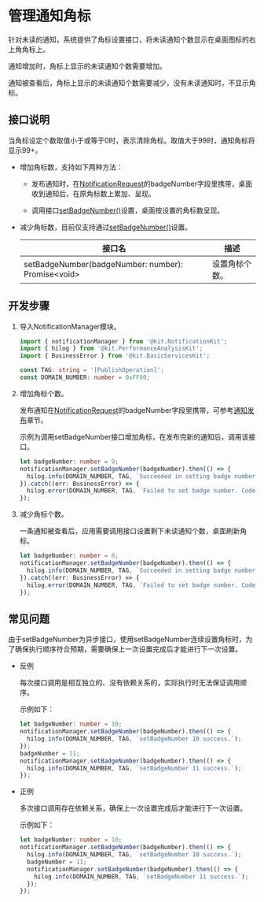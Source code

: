 # 管理通知角标

针对未读的通知，系统提供了角标设置接口，将未读通知个数显示在桌面图标的右上角角标上。

通知增加时，角标上显示的未读通知个数需要增加。

通知被查看后，角标上显示的未读通知个数需要减少，没有未读通知时，不显示角标。


## 接口说明

当角标设定个数取值小于或等于0时，表示清除角标。取值大于99时，通知角标将显示99+。

- 增加角标数，支持如下两种方法：

   - 发布通知时，在[NotificationRequest](../reference/apis-notification-kit/js-apis-inner-notification-notificationRequest.md#notificationrequest-1)的badgeNumber字段里携带，桌面收到通知后，在原角标数上累加、呈现。

   - 调用接口[setBadgeNumber()](../reference/apis-notification-kit/js-apis-notificationManager.md#notificationmanagersetbadgenumber10)设置，桌面按设置的角标数呈现。

- 减少角标数，目前仅支持通过[setBadgeNumber()](../reference/apis-notification-kit/js-apis-notificationManager.md#notificationmanagersetbadgenumber10)设置。

  | **接口名** | **描述** |
  | -------- | -------- |
  | setBadgeNumber(badgeNumber: number): Promise\<void\> | 设置角标个数。 |


## 开发步骤

1. 导入NotificationManager模块。

   ```ts
   import { notificationManager } from '@kit.NotificationKit';
   import { hilog } from '@kit.PerformanceAnalysisKit';
   import { BusinessError } from '@kit.BasicServicesKit';
   
   const TAG: string = '[PublishOperation]';
   const DOMAIN_NUMBER: number = 0xFF00;
   ```

2. 增加角标个数。

   发布通知在[NotificationRequest](../reference/apis-notification-kit/js-apis-inner-notification-notificationRequest.md#notificationrequest-1)的badgeNumber字段里携带，可参考[通知发布](text-notification.md)章节。
   
   示例为调用setBadgeNumber接口增加角标，在发布完新的通知后，调用该接口。
   
    ```ts
    let badgeNumber: number = 9;
    notificationManager.setBadgeNumber(badgeNumber).then(() => {
      hilog.info(DOMAIN_NUMBER, TAG, `Succeeded in setting badge number.`);
    }).catch((err: BusinessError) => {
      hilog.error(DOMAIN_NUMBER, TAG, `Failed to set badge number. Code is ${err.code}, message is ${err.message}`);
    });
    ```

3. 减少角标个数。

   一条通知被查看后，应用需要调用接口设置剩下未读通知个数，桌面刷新角标。

    ```ts
    let badgeNumber: number = 8;
    notificationManager.setBadgeNumber(badgeNumber).then(() => {
      hilog.info(DOMAIN_NUMBER, TAG, `Succeeded in setting badge number.`);
    }).catch((err: BusinessError) => {
      hilog.error(DOMAIN_NUMBER, TAG, `Failed to set badge number. Code is ${err.code}, message is ${err.message}`);
    });
    ```

## 常见问题

由于setBadgeNumber为异步接口，使用setBadgeNumber连续设置角标时，为了确保执行顺序符合预期，需要确保上一次设置完成后才能进行下一次设置。

- 反例

    每次接口调用是相互独立的、没有依赖关系的，实际执行时无法保证调用顺序。

    示例如下：

    ```ts
    let badgeNumber: number = 10;
    notificationManager.setBadgeNumber(badgeNumber).then(() => {
      hilog.info(DOMAIN_NUMBER, TAG, `setBadgeNumber 10 success.`);
    });
    badgeNumber = 11;
    notificationManager.setBadgeNumber(badgeNumber).then(() => {
      hilog.info(DOMAIN_NUMBER, TAG, `setBadgeNumber 11 success.`);
    });
    ```

- 正例

    多次接口调用存在依赖关系，确保上一次设置完成后才能进行下一次设置。

    示例如下：

    ```ts
    let badgeNumber: number = 10;
    notificationManager.setBadgeNumber(badgeNumber).then(() => {
      hilog.info(DOMAIN_NUMBER, TAG, `setBadgeNumber 10 success.`);
      badgeNumber = 11;
      notificationManager.setBadgeNumber(badgeNumber).then(() => {
        hilog.info(DOMAIN_NUMBER, TAG, `setBadgeNumber 11 success.`);
      });
    });
    ```
